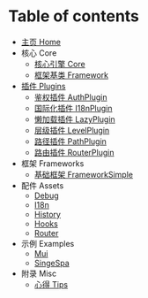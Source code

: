 # Table of contents

* [主页 Home](README.md)
* 核心 Core
  * [核心引擎 Core](core/core.md)
  * [框架基类 Framework](core/framework.md)
* [插件 Plugins](plugins/README.md)
  * [鉴权插件 AuthPlugin](plugins/plugin-auth.md)
  * [国际化插件 I18nPlugin](plugins/plugin-i18n.md)
  * [懒加载插件 LazyPlugin](plugins/plugin-lazy.md)
  * [层级插件 LevelPlugin](plugins/plugin-level.md)
  * [路径插件 PathPlugin](plugins/plugin-path.md)
  * [路由插件 RouterPlugin](plugins/plugin-router.md)
* 框架 Frameworks
  * [基础框架 FrameworkSimple](frameworks/framework-simple.md)
* 配件 Assets
  * [Debug](assets/debug.md)
  * [I18n](assets/i18n.md)
  * [History](assets/history.md)
  * [Hooks](assets/hooks.md)
  * [Router](assets/router.md)
* 示例 Examples
  * [Mui](examples/demo-mui.md)
  * [SingeSpa](examples/demo-single-spa.md)
* 附录 Misc
  * [心得 Tips](misc/tips.md)
